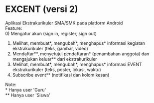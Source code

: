 # EXCENT (versi 2)
Aplikasi Ekstrakurikuler SMA/SMK pada platform Android</br>
Feature:</br>
0) Mengatur akun (sign in, register, sign out)
1) Melihat, membuat*, mengubah*, menghapus* informasi kegiatan ekstrakurikuler (teks, gambar, video)
2) Mendaftar**, menyetujui pendaftaran* (penambahan anggota) dan mengajukan keluar** dari ekstrakurikuler
3) Melihat, membuat*, mengubah*, menghapus* informasi EVENT ekstrakurikuler (teks, poster, lokasi, waktu)
4) Subscribe event** (notifikasi dan kolom kesan)


Note: </br>
\* Hanya user 'Guru' </br>
** Hanya user 'Siswa'
